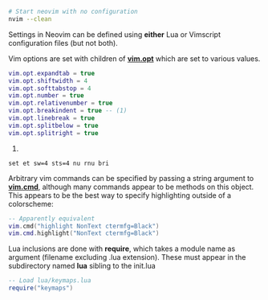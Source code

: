 ```sh
# Start neovim with no configuration
nvim --clean
```


Settings in Neovim can be defined using **either** Lua or Vimscript configuration files (but not both).

Vim options are set with children of [**vim.opt**](https://neovim.io/doc/user/lua.html#vim.opt) which are set to various values.

```lua
vim.opt.expandtab = true
vim.opt.shiftwidth = 4
vim.opt.softtabstop = 4
vim.opt.number = true
vim.opt.relativenumber = true
vim.opt.breakindent = true -- (1)
vim.opt.linebreak = true
vim.opt.splitbelow = true
vim.opt.splitright = true
```

1. 
```vimscript
set et sw=4 sts=4 nu rnu bri
```

Arbitrary vim commands can be specified by passing a string argument to [**vim.cmd**](https://neovim.io/doc/user/lua.html#vim.cmd()), although many commands appear to be methods on this object.
This appears to be the best way to specify highlighting outside of a colorscheme:

```lua
-- Apparently equivalent
vim.cmd("highlight NonText ctermfg=Black")
vim.cmd.highlight("NonText ctermfg=Black")
```

Lua inclusions are done with **require**, which takes a module name as argument (filename excluding .lua extension).
These must appear in the subdirectory named **lua** sibling to the init.lua

```lua title="init.lua"
-- Load lua/keymaps.lua
require("keymaps")
```

